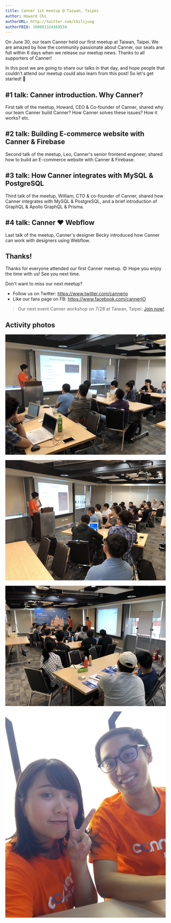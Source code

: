```yaml
---
title: Canner 1st meetup @ Taiwan, Taipei
author: Howard Chi
authorURL: http://twitter.com/chilijung
authorFBID: 100001324369534
---
```


On June 30, our team Canner held our first meetup at Taiwan, Taipei. We are amazed by how the community passionate about Canner, our seats are full within 6 days when we release our meetup news. Thanks to all supporters of Canner!

In this post we are going to share our talks in that day, and hope people that couldn't attend our meetup could also learn from this post! So let's get started! 🌟
<!--truncate-->

## #1 talk: Canner introduction. Why Canner?

First talk of the meetup, Howard, CEO & Co-founder of Canner, shared why our team Canner build Canner? How Canner solves these issues? How it works? etc.

<script async class="speakerdeck-embed" data-id="f2c0398cd06a48e1be13df4cdf32ecae" data-ratio="1.33333333333333" src="//speakerdeck.com/assets/embed.js"></script>

## #2 talk: Building E-commerce website with Canner & Firebase

Second talk of the meetup, Leo, Canner's senior frontend engineer, shared how to build an E-commerce website with Canner & Firebase.

<script async class="speakerdeck-embed" data-id="4c56f8a858b340f6a57db55874a25b26" data-ratio="1.33333333333333" src="//speakerdeck.com/assets/embed.js"></script>

## #3 talk: How Canner integrates with MySQL & PostgreSQL

Third talk of the meetup, William, CTO & co-founder of Canner, shared how Canner integrates with MySQL & PostgreSQL, and a brief introduction of GraphQL & Apollo GraphQL & Prisma.

<script async class="speakerdeck-embed" data-id="4d9453ad95f84ac296eab9e68425f3f0" data-ratio="1.33333333333333" src="//speakerdeck.com/assets/embed.js"></script>

## #4 talk: Canner ❤️ Webflow

Last talk of the meetup, Canner's designer Becky introduced how Canner can work with designers using Webflow.

<script async class="speakerdeck-embed" data-id="f6747ef3882840478f83908c7f57bb23" data-ratio="1.33333333333333" src="//speakerdeck.com/assets/embed.js"></script>

## Thanks!

Thanks for everyone attended our first Canner meetup. 😍 Hope you enjoy the time with us! See you next time.

Don't want to miss our next meetup?
- Follow us on Twitter: https://www.twitter.com/cannerio
- Like our fans page on FB: https://www.facebook.com/cannerIO

> Our next event Canner workshop on 7/28 at Taiwan, Taipei. [Join now!]()

## Activity photos

![image 1](/blog/canner-meetup/1.jpg)

![image 2](/blog/canner-meetup/2.jpg)

![image 3](/blog/canner-meetup/3.jpg)

![image 4](/blog/canner-meetup/4.jpg)
